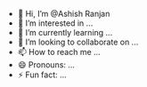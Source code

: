 - 👋 Hi, I’m @Ashish Ranjan
- 👀 I’m interested in ...
- 🌱 I’m currently learning ...
- 💞️ I’m looking to collaborate on ...
- 📫 How to reach me ...
- 😄 Pronouns: ...
- ⚡ Fun fact: ...

<!---
Ashish-Bgp/Ashish-Bgp is a ✨ special ✨ repository because its `README.md` (this file) appears on your GitHub profile.
You can click the Preview link to take a look at your changes.
--->
